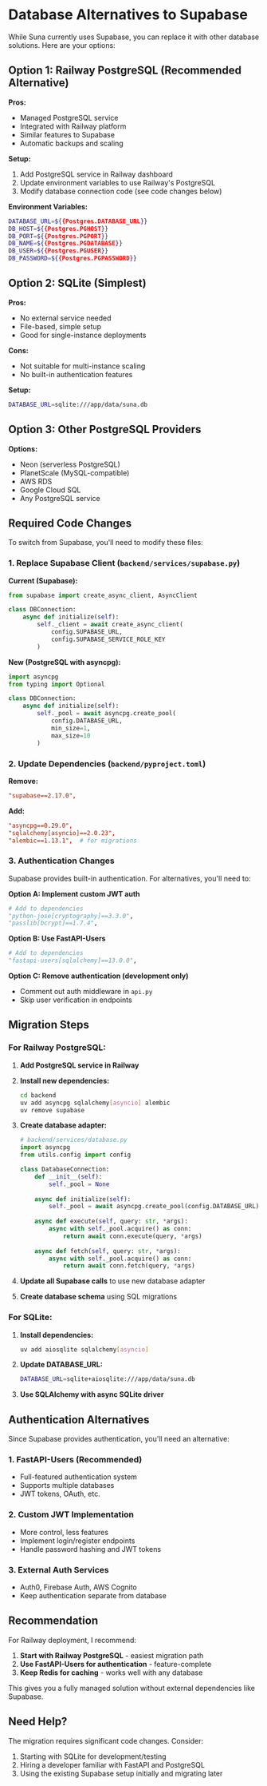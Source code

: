 # Database Alternatives to Supabase

While Suna currently uses Supabase, you can replace it with other database solutions. Here are your options:

## Option 1: Railway PostgreSQL (Recommended Alternative)

**Pros:**
- Managed PostgreSQL service
- Integrated with Railway platform
- Similar features to Supabase
- Automatic backups and scaling

**Setup:**
1. Add PostgreSQL service in Railway dashboard
2. Update environment variables to use Railway's PostgreSQL
3. Modify database connection code (see code changes below)

**Environment Variables:**
```bash
DATABASE_URL=${{Postgres.DATABASE_URL}}
DB_HOST=${{Postgres.PGHOST}}
DB_PORT=${{Postgres.PGPORT}}
DB_NAME=${{Postgres.PGDATABASE}}
DB_USER=${{Postgres.PGUSER}}
DB_PASSWORD=${{Postgres.PGPASSWORD}}
```

## Option 2: SQLite (Simplest)

**Pros:**
- No external service needed
- File-based, simple setup
- Good for single-instance deployments

**Cons:**
- Not suitable for multi-instance scaling
- No built-in authentication features

**Setup:**
```bash
DATABASE_URL=sqlite:///app/data/suna.db
```

## Option 3: Other PostgreSQL Providers

**Options:**
- Neon (serverless PostgreSQL)
- PlanetScale (MySQL-compatible)
- AWS RDS
- Google Cloud SQL
- Any PostgreSQL service

## Required Code Changes

To switch from Supabase, you'll need to modify these files:

### 1. Replace Supabase Client (`backend/services/supabase.py`)

**Current (Supabase):**
```python
from supabase import create_async_client, AsyncClient

class DBConnection:
    async def initialize(self):
        self._client = await create_async_client(
            config.SUPABASE_URL,
            config.SUPABASE_SERVICE_ROLE_KEY
        )
```

**New (PostgreSQL with asyncpg):**
```python
import asyncpg
from typing import Optional

class DBConnection:
    async def initialize(self):
        self._pool = await asyncpg.create_pool(
            config.DATABASE_URL,
            min_size=1,
            max_size=10
        )
```

### 2. Update Dependencies (`backend/pyproject.toml`)

**Remove:**
```toml
"supabase==2.17.0",
```

**Add:**
```toml
"asyncpg==0.29.0",
"sqlalchemy[asyncio]==2.0.23",
"alembic==1.13.1",  # for migrations
```

### 3. Authentication Changes

Supabase provides built-in authentication. For alternatives, you'll need to:

**Option A: Implement custom JWT auth**
```python
# Add to dependencies
"python-jose[cryptography]==3.3.0",
"passlib[bcrypt]==1.7.4",
```

**Option B: Use FastAPI-Users**
```python
# Add to dependencies  
"fastapi-users[sqlalchemy]==13.0.0",
```

**Option C: Remove authentication (development only)**
- Comment out auth middleware in `api.py`
- Skip user verification in endpoints

## Migration Steps

### For Railway PostgreSQL:

1. **Add PostgreSQL service in Railway**
2. **Install new dependencies:**
   ```bash
   cd backend
   uv add asyncpg sqlalchemy[asyncio] alembic
   uv remove supabase
   ```

3. **Create database adapter:**
   ```python
   # backend/services/database.py
   import asyncpg
   from utils.config import config
   
   class DatabaseConnection:
       def __init__(self):
           self._pool = None
       
       async def initialize(self):
           self._pool = await asyncpg.create_pool(config.DATABASE_URL)
       
       async def execute(self, query: str, *args):
           async with self._pool.acquire() as conn:
               return await conn.execute(query, *args)
       
       async def fetch(self, query: str, *args):
           async with self._pool.acquire() as conn:
               return await conn.fetch(query, *args)
   ```

4. **Update all Supabase calls** to use new database adapter

5. **Create database schema** using SQL migrations

### For SQLite:

1. **Install dependencies:**
   ```bash
   uv add aiosqlite sqlalchemy[asyncio]
   ```

2. **Update DATABASE_URL:**
   ```bash
   DATABASE_URL=sqlite+aiosqlite:///app/data/suna.db
   ```

3. **Use SQLAlchemy with async SQLite driver**

## Authentication Alternatives

Since Supabase provides authentication, you'll need an alternative:

### 1. FastAPI-Users (Recommended)
- Full-featured authentication system
- Supports multiple databases
- JWT tokens, OAuth, etc.

### 2. Custom JWT Implementation
- More control, less features
- Implement login/register endpoints
- Handle password hashing and JWT tokens

### 3. External Auth Services
- Auth0, Firebase Auth, AWS Cognito
- Keep authentication separate from database

## Recommendation

For Railway deployment, I recommend:

1. **Start with Railway PostgreSQL** - easiest migration path
2. **Use FastAPI-Users for authentication** - feature-complete
3. **Keep Redis for caching** - works well with any database

This gives you a fully managed solution without external dependencies like Supabase.

## Need Help?

The migration requires significant code changes. Consider:
1. Starting with SQLite for development/testing
2. Hiring a developer familiar with FastAPI and PostgreSQL
3. Using the existing Supabase setup initially and migrating later
